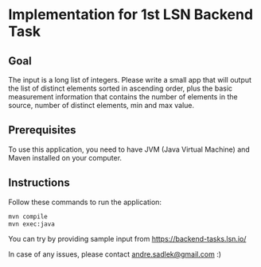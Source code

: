 # Implementation for 1st LSN Backend Task

## Goal
The input is a long list of integers. Please write a small app that will output the list of distinct elements sorted in ascending order, plus the basic measurement information that contains the number of elements in the source, number of distinct elements, min and max value.

## Prerequisites
To use this application, you need to have JVM (Java Virtual Machine) and Maven installed on your computer.

## Instructions
Follow these commands to run the application:

```bash
mvn compile
mvn exec:java
```

You can try by providing sample input from https://backend-tasks.lsn.io/

In case of any issues, please contact andre.sadlek@gmail.com :)